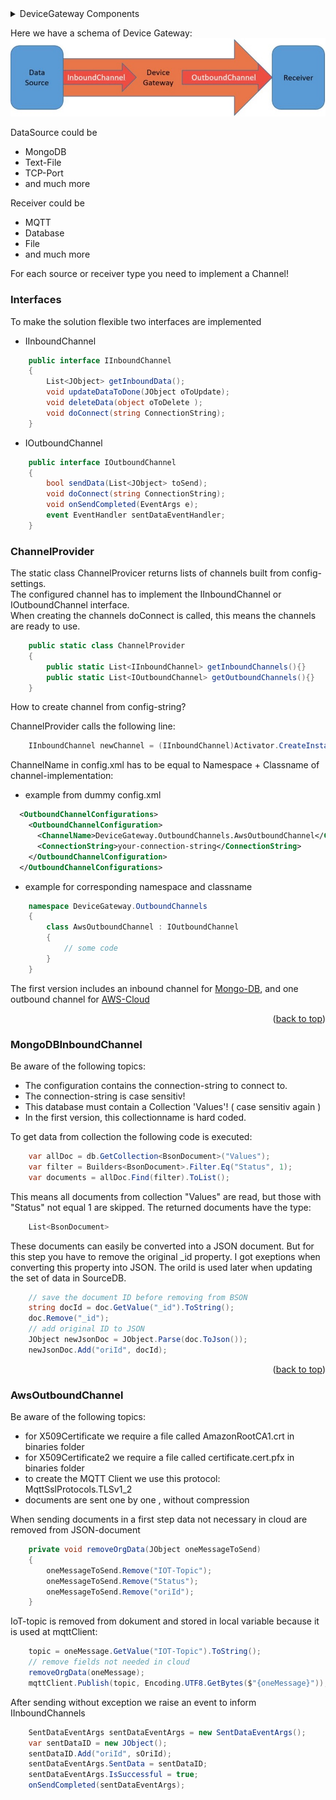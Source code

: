 <details>
  <summary>DeviceGateway Components</summary>
  <ol>
	        <li><a href="#Interfaces">Interfaces</a></li>
	        <li><a href="#ChannelProvider">ChannelProvider</a></li>
	        <li><a href="#MongoDBInboundChannel">Mongo Inbound Channel</a></li>
	        <li><a href="#AwsOutboundChannel">AwsOutboundChannel</a></li>
  </ol>
</details>	

Here we have a schema of Device Gateway:
![schema DeviceGateway][dwg-image]

DataSource could be
* MongoDB
* Text-File
* TCP-Port
* and much more

Receiver could be
* MQTT
* Database
* File
* and much more

For each source or receiver type you need to implement a Channel!

### Interfaces

To make the solution flexible two interfaces are implemented
* IInboundChannel
```csharp
    public interface IInboundChannel
    {
        List<JObject> getInboundData();
        void updateDataToDone(JObject oToUpdate);
        void deleteData(object oToDelete );
        void doConnect(string ConnectionString);
    }
```

* IOutboundChannel
```csharp
    public interface IOutboundChannel
    {
        bool sendData(List<JObject> toSend);
        void doConnect(string ConnectionString);
        void onSendCompleted(EventArgs e);
        event EventHandler sentDataEventHandler;
    }
```

### ChannelProvider

The static class ChannelProvicer returns lists of channels built from config-settings. <br />
The configured channel has to implement the IInboundChannel or IOutboundChannel interface. <br />
When creating the channels doConnect is called, this means the channels are ready to use.

```csharp
	public static class ChannelProvider
	{
		public static List<IInboundChannel> getInboundChannels(){}
		public static List<IOutboundChannel> getOutboundChannels(){}
	}
```

How to create channel from config-string?

ChannelProvider calls the following line:
```csharp
	IInboundChannel newChannel = (IInboundChannel)Activator.CreateInstance(Type.GetType(channelConf.ChannelName));
```
ChannelName in config.xml has to be equal to Namespace + Classname of channel-implementation:
* example from dummy config.xml
```xml
  <OutboundChannelConfigurations>
    <OutboundChannelConfiguration>
      <ChannelName>DeviceGateway.OutboundChannels.AwsOutboundChannel</ChannelName>
      <ConnectionString>your-connection-string</ConnectionString>
    </OutboundChannelConfiguration>
  </OutboundChannelConfigurations>
```

* example for corresponding namespace and classname
```csharp
	namespace DeviceGateway.OutboundChannels
	{
		class AwsOutboundChannel : IOutboundChannel
		{
			// some code
		}
	}
```

The first version includes an inbound channel for <a href="#MongoDBInboundChannel">Mongo-DB</a>,
and one outbound channel for <a href="#AwsOutboundChannel">AWS-Cloud</a>

<p align="right">(<a href="#top">back to top</a>)</p>

### MongoDBInboundChannel

Be aware of the following topics:
* The configuration contains the connection-string to connect to.
* The connection-string is case sensitiv!
* This database must contain a Collection 'Values'! ( case sensitiv again )
* In the first version, this collectionname is hard coded.

To get data from collection the following code is executed:

```csharp
	var allDoc = db.GetCollection<BsonDocument>("Values");
	var filter = Builders<BsonDocument>.Filter.Eq("Status", 1);
	var documents = allDoc.Find(filter).ToList();
```
This means all documents from collection "Values" are read, but those with "Status" not equal 1 are skipped.
The returned documents have the type:
```csharp
	List<BsonDocument>
```
These documents can easily be converted into a JSON document.
But for this step you have to remove the original _id property. I got exeptions when converting this property into JSON.
The oriId is used later when updating the set of data in SourceDB.

```csharp
	// save the document ID before removing from BSON
	string docId = doc.GetValue("_id").ToString();
	doc.Remove("_id");
	// add original ID to JSON                
	JObject newJsonDoc = JObject.Parse(doc.ToJson());
	newJsonDoc.Add("oriId", docId);
```

<p align="right">(<a href="#top">back to top</a>)</p>

### AwsOutboundChannel

Be aware of the following topics:
* for X509Certificate we require a file called AmazonRootCA1.crt in binaries folder
* for X509Certificate2 we require a file called certificate.cert.pfx in binaries folder
* to create the MQTT Client we use this protocol: MqttSslProtocols.TLSv1_2
* documents are sent one by one , without compression


When sending documents in a first step data not necessary in cloud are removed from JSON-document
```csharp
	private void removeOrgData(JObject oneMessageToSend)
	{
	    oneMessageToSend.Remove("IOT-Topic");
	    oneMessageToSend.Remove("Status");
	    oneMessageToSend.Remove("oriId");
	}
```

IoT-topic is removed from dokument and stored in local variable because it is used at mqttClient:
```csharp
    topic = oneMessage.GetValue("IOT-Topic").ToString();
	// remove fields not needed in cloud
    removeOrgData(oneMessage);
	mqttClient.Publish(topic, Encoding.UTF8.GetBytes($"{oneMessage}"));
```
After sending without exception we raise an event to inform IInboundChannels 
```csharp
	SentDataEventArgs sentDataEventArgs = new SentDataEventArgs();
	var sentDataID = new JObject();
	sentDataID.Add("oriId", sOriId);
	sentDataEventArgs.SentData = sentDataID;
	sentDataEventArgs.IsSuccessful = true;
	onSendCompleted(sentDataEventArgs);
```

[dwg-image]:images/DWG.png